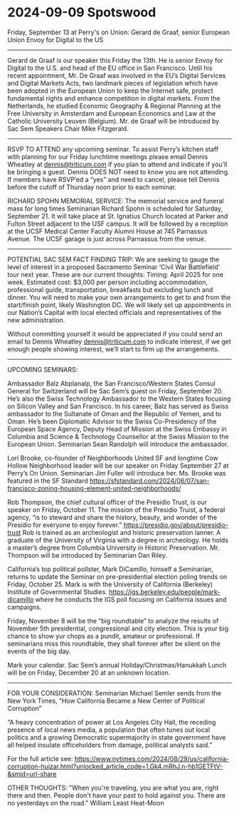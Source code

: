 # 2024-09-09 Spotswood

Friday, September 13 at Perry's on Union: Gerard de Graaf, senior European Union Envoy for Digital to the US

***

Gerard de Graaf is our speaker this Friday the 13th. He is senior Envoy for Digital to the U.S. and head of the EU office in San Francisco. Until his recent appointment, Mr. De Graaf was involved in the EU’s Digital Services and Digital Markets Acts, two landmark pieces of legislation which have been adopted in the European Union to keep the Internet safe, protect fundamental rights and enhance competition in digital markets. From the Netherlands, he studied Economic Geography & Regional Planning at the Free University in Amsterdam and European Economics and Law at the Catholic University Leuven (Belgium). Mr. de Graaf will be introduced by Sac Sem Speakers Chair Mike Fitzgerald.

***

RSVP TO ATTEND any upcoming seminar. To assist Perry’s kitchen staff with planning for our Friday lunchtime meetings please email Dennis Wheatley at dennis@triticum.com if you plan to attend and indicate if you’ll be bringing a guest. Dennis DOES NOT need to know you are not attending. If members have RSVP’ed a “yes” and need to cancel, please tell Dennis before the cutoff of Thursday noon prior to each seminar.

RICHARD SPOHN MEMORIAL SERVICE: The memorial service and funeral mass for long times Seminarian Richard Spohn is scheduled for Saturday, September 21. It will take place at St. Ignatius Church located at Parker and Fulton Street adjacent to the USF campus. It will be followed by a reception at the UCSF Medical Center Faculty Alumni House at 745 Parnassus Avenue. The UCSF garage is just across Parnassus from the venue.

***

POTENTIAL SAC SEM FACT FINDING TRIP: We are seeking to gauge the level of interest in a proposed Sacramento Seminar ‘Civil War Battlefield’ tour next year. These are our current thoughts: Timing: April 2025 for one week. Estimated cost: $3,000 per person including accommodation, professional guide, transportation, breakfasts but excluding lunch and dinner. You will need to make your own arrangements to get to and from the start/finish point, likely Washington DC. We will likely set up appointments in our Nation’s Capital with local elected officials and representatives of the new administration.

Without committing yourself it would be appreciated if you could send an email to Dennis Wheatley dennis@triticum.com to indicate interest, if we get enough people showing interest, we’ll start to firm up the arrangements.

***

UPCOMING SEMINARS:

Ambassador Balz Abplanalp, the San Francisco/Western States Consul General for Switzerland will be Sac Sem’s guest on Friday, September 20. He’s also the Swiss Technology Ambassador to the Western States focusing on Silicon Valley and San Francisco. In his career, Balz has served as Swiss ambassador to the Sultanate of Oman and the Republic of Yemen, and to Oman. He’s been Diplomatic Advisor to the Swiss Co-Presidency of the European Space Agency, Deputy Head of Mission at the Swiss Embassy in Columbia and Science & Technology Counsellor at the Swiss Mission to the European Union. Seminarian Sean Randolph will introduce the ambassador.

Lori Brooke, co-founder of Neighborhoods United SF and longtime Cow Hollow Neighborhood leader will be our speaker on Friday September 27 at Perry’s On Union. Seminarian Jim Fuller will introduce her. Ms. Brooke was featured in the SF Standard https://sfstandard.com/2024/06/07/san-francisco-zoning-housing-element-united-neighborhoods/

Rob Thompson, the chief cultural officer of the Presidio Trust, is our speaker on Friday, October 11. The mission of the Presidio Truist, a federal agency, “is to steward and share the history, beauty, and wonder of the Presidio for everyone to enjoy forever.” https://presidio.gov/about/presidio-trust Rob is trained as an archeologist and historic preservation lanner. A graduate of the University of Virginia with a degree in archeology. He holds a master’s degree from Columbia University in Historic Preservation. Mr. Thompson will be introduced by Seminarian Dan Riley.

California’s top political pollster, Mark DiCamillo, himself a Seminarian, returns to update the Seminar on pre-presidential election poling trends on Friday, October 25. Mark is with the University of California (Berkeley) Institute of Governmental Studies. https://igs.berkeley.edu/people/mark-dicamillo where he conducts the IGS poll focusing on California issues and campaigns.

Friday, November 8 will be the “big roundtable” to analyze the results of November 5th presidential, congressional and city election. This is your big chance to show yur chops as a pundit, amateur or professional. If seminarians miss this roundtable, they shall forever after be silent on the events of the big day.

Mark your calendar. Sac Sem’s annual Holiday/Christmas/Hanukkah Lunch will be on Friday, December 20 at an unknown location.

***

FOR YOUR CONSIDERATION: Seminarian Michael Semler sends from the New York Times, “How California Became a New Center of Political Corruption”

“A heavy concentration of power at Los Angeles City Hall, the receding presence of local news media, a population that often tunes out local politics and a growing Democratic supermajority in state government have all helped insulate officeholders from damage, political analysts said.”

For the full article see: https://www.nytimes.com/2024/08/29/us/california-corruption-huizar.html?unlocked_article_code=1.Gk4.mRhJ.n-hb1GETFtV-&smid=url-share

OTHER THOUGHTS: "When you're traveling, you are what you are, right there and then. People don't have your past to hold against you. There are no yesterdays on the road." William Least Heat-Moon

